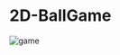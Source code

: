 # 2D-BallGame
![game](https://user-images.githubusercontent.com/43350594/125057602-166d6280-e0b2-11eb-8881-e9bfc0b521f2.png)
